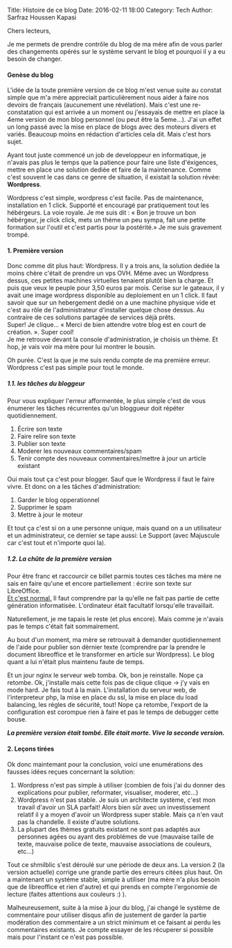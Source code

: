 Title: Histoire de ce blog
Date: 2016-02-11 18:00
Category: Tech
Author: Sarfraz Houssen Kapasi


Chers lecteurs,

Je me permets de prendre contrôle du blog de ma mére afin de vous parler des changements opérés sur le système servant le blog et pourquoi il y a eu besoin de changer.

<h4>Genèse du blog</h4>

L'idée de la toute première version de ce blog m'est venue suite au constat simple que m'a mère appreciait particulièrement nous aider à faire nos devoirs de français (aucunement une révélation). Mais c'est une re-constatation qui est arrivée a un moment ou j'essayais de mettre en place la 4eme version de mon blog personnel (ou peut être la 5eme…). J'ai un effet un long passé avec la mise en place de blogs avec des moteurs divers et variés. Beaucoup moins en rédaction d'articles cela dit. Mais c'est hors sujet.

Ayant tout juste commencé un job de developpeur en informatique, je n'avais pas plus le temps que la patience pour faire une liste d'éxigences, mettre en place une solution dediée et faire de la maintenance. Comme c'est souvent le cas dans ce genre de situation, il existait la solution révée: **Wordpress**.

Wordpress c'est simple, wordpress c'est facile. Pas de maintenance, installation en 1 click. Supporté et encouragé par pratiquement tout les hébérgeurs. La voie royale. Je me suis dit : « Bon je trouve un bon hébérgeur, je click click, mets un théme un peu sympa, fait une petite formation sur l'outil et c'est partis pour la postérité.» Je me suis gravement trompé.

<h4>1. Première version</h4>

Donc comme dit plus haut: Wordpress. Il y a trois ans, la solution dediée la moins chère c'était de prendre un vps OVH. Même avec un Wordpress dessus, ces petites machines virtuelles tenaient plutôt bien la charge. Et puis que veux le peuple pour 3,50 euros par mois. Cerise sur le gateaux, il y avait une image wordpress disponible au deploiement en un 1 click. Il faut savoir que sur un hebergement dedié on a une machine physique vide et c'est au rôle de l'administrateur d'installer quelque chose dessus. Au contraire de ces solutions partagée de services déjà prêts.  
Super! Je clique… « Merci de bien attendre votre blog est en court de création. ». Super cool!  
Je me retrouve devant la console d'administration, je choisis un thème. Et hop, je vais voir ma mère pour lui montrer le bousin.

Oh purée. C'est la que je me suis rendu compte de ma première erreur. Wordpress c'est pas simple pour tout le monde.

<h5>1.1. les tâches du bloggeur</h5>

Pour vous expliquer l'erreur afformentée, le plus simple c'est de vous énumerer les tâches récurrentes qu'un bloggueur doit répéter quotidiennement.

1. Écrire son texte
2. Faire relire son texte
3. Publier son texte
4. Moderer les nouveaux commentaires/spam
5. Tenir compte des nouveaux commentaires/mettre à jour un article existant

Oui mais tout ça c'est pour blogger. Sauf que le Wordpress il faut le faire vivre. Et donc on a les tâches d'administration:

1. Garder le blog opperationnel
2. Supprimer le spam
3. Mettre à jour le moteur

Et tout ça c'est si on a une personne unique, mais quand on a un utilisateur et un administrateur, ce dernier se tape aussi: Le Support (avec Majuscule car c'est tout et n'importe quoi la).

<h5>1.2. La chûte de la première version</h5>

Pour être franc et raccourcir ce billet parmis toutes ces tâches ma mère ne sais en faire qu'une et encore partiellement : écrire son texte sur LibreOffice.  
<u>Et c'est normal.</u>
Il faut comprendre par la qu'elle ne fait pas partie de cette génération informatisée. L'ordinateur était facultatif lorsqu'elle travaillait.

Naturellement, je me tapais le reste (et plus encore). Mais comme je n'avais pas le temps c'était fait sommairement.

Au bout d'un moment, ma mère se retrouvait à demander quotidiennement de l'aide pour publier son dèrnier texte (comprendre par la prendre le document libreoffice et le transformer en article sur Wordpress). Le blog quant a lui n'était plus maintenu faute de temps.

Et un jour nginx le serveur web tomba. Ok, bon je reinstalle. Nope ça retombe. Ok, j'installe mais cette fois pas de clique clique -> j'y vais en mode hard. Je fais tout à la main. L'installation du serveur web, de l'interpreteur php, la mise en place du ssl, la mise en place du load balancing, les régles de sécurité, tout! Nope ça retombe, l'export de la configuration est corompue rien à faire et pas le temps de debugger cette bouse.

***La première version était tombé. Elle était morte. Vive la seconde version.***

<h4>2. Leçons tirées</h4>

Ok donc maintemant pour la conclusion, voici une enumérations des fausses idées reçues concernant la solution:

1. Wordpress n'est pas simple à utiliser (combien de fois j'ai du donner des explications pour publier, reformater, visualiser, moderer, etc…)
2. Wordpress n'est pas stable. Je suis un architecte système, c'est mon travail d'avoir un SLA parfait! Alors bien sûr avec un investissement relatif il y a moyen d'avoir un Wordpress super stable. Mais ça n'en vaut pas la chandelle. Il existe d'autre solutions.
3. La plupart des thèmes gratuits existant ne sont pas adaptés aux personnes agées ou ayant des problémes de vue (mauvaise taille de texte, mauvaise police de texte, mauvaise associations de couleurs, etc…)

Tout ce shmilblic s'est déroulé sur une période de deux ans. La version 2 (la version actuelle) corrige une grande partie des erreurs citées plus haut.
On a maintenant un systéme stable, simple à utiliser (ma mère n'a plus besoin que de libreoffice et rien d'autre) et qui prends en compte l'ergonomie de lecture (faites attentions aux couleurs :) ).

Malheureusement, suite à la mise à jour du blog, j'ai changé le système de commentaire pour utiliser disqus afin de justement de garder la partie modération des commentaire a un strict minimum et ce faisant ai perdu les commentaires existants. Je compte essayer de les récuperer si possible mais pour l'instant ce n'est pas possible.
